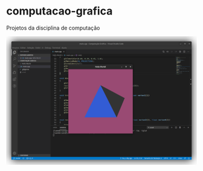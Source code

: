 # computacao-grafica
Projetos da disciplina de computação

![](https://raw.githubusercontent.com/luandersonn/computacao-grafica/master/captura%20de%20tela.png)
